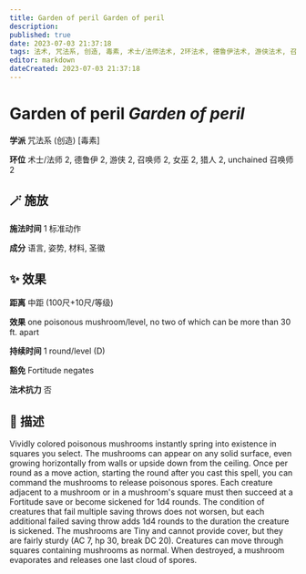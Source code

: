 ```yaml
---
title: Garden of peril Garden of peril
description: 
published: true
date: 2023-07-03 21:37:18
tags: 法术, 咒法系, 创造, 毒素, 术士/法师法术, 2环法术, 德鲁伊法术, 游侠法术, 召唤师法术, 女巫法术, 猎人法术, unchained 召唤师法术
editor: markdown
dateCreated: 2023-07-03 21:37:18
---
```


# **Garden of peril** *Garden of peril*

**学派** 咒法系 (创造) \[毒素\] 

**环位** 术士/法师 2, 德鲁伊 2, 游侠 2, 召唤师 2, 女巫 2, 猎人 2, unchained 召唤师 2

## 🪄 施放

**施法时间** 1 标准动作

**成分** 语言, 姿势, 材料, 圣徽

## ✨ 效果  

**距离** 中距 (100尺+10尺/等级) 

**效果** one poisonous mushroom/level, no two of which can be more than 30 ft. apart 

**持续时间** 1 round/level (D) 

**豁免** Fortitude negates

**法术抗力** 否

## 📖 描述

Vividly colored poisonous mushrooms instantly spring into existence in squares you select. The mushrooms can appear on any solid surface, even growing horizontally from walls or upside down from the ceiling.  Once per round as a move action, starting the round after you cast this spell, you can command the mushrooms to release poisonous spores. Each creature adjacent to a mushroom or in a mushroom's square must then succeed at a Fortitude save or become sickened for 1d4 rounds. The condition of creatures that fail multiple saving throws does not worsen, but each additional failed saving throw adds 1d4 rounds to the duration the creature is sickened.  The mushrooms are Tiny and cannot provide cover, but they are fairly sturdy (AC 7, hp 30, break DC 20). Creatures can  move through squares containing mushrooms as normal. When destroyed, a mushroom evaporates and releases one last cloud of spores.
    